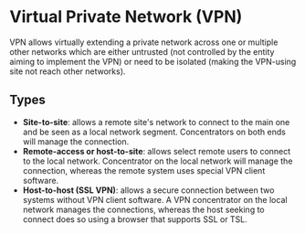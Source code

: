 # Virtual Private Network (VPN)

VPN allows virtually extending a private network across one or multiple other networks which are either untrusted (not controlled by the entity aiming to implement the VPN) or need to be isolated (making the VPN-using site not reach other networks).

## Types

- **Site-to-site**: allows a remote site's network to connect to the main one and be seen as a local network segment. Concentrators on both ends will manage the connection.
- **Remote-access or host-to-site**: allows select remote users to connect to the local network. Concentrator on the local network will manage the connection, whereas the remote system uses special VPN client software.
- **Host-to-host (SSL VPN)**: allows a secure connection between two systems without VPN client software. A VPN concentrator on the local network manages the connections, whereas the host seeking to connect does so using a browser that supports SSL or TSL. 
